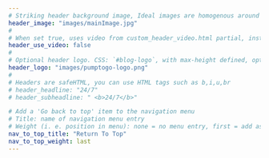 ```yaml
---
# Striking header background image, Ideal images are homogenous around the centre and contrasting to the text. Non-ideal images can use `title_guard`
header_image: "images/mainImage.jpg"
#
# When set true, uses video from custom_header_video.html partial, instead of header_image
header_use_video: false
#
# Optional header logo. CSS: `#blog-logo`, with max-height defined, optimize to prevent scaling
header_logo: "images/pumptogo-logo.png"
#
# Headers are safeHTML, you can use HTML tags such as b,i,u,br
# header_headline: "24/7"
# header_subheadline: " <b>24/7</b>"

# Add a 'Go back to top' item to the navigation menu
# Title: name of navigation menu entry
# Weight (i. e. position in menu): none = no menu entry, first = add as first entry, last = ad as last entry
nav_to_top_title: "Return To Top"
nav_to_top_weight: last
---
```

